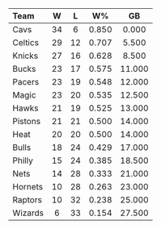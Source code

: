 | Team                             |  W  |  L  |  W%   |   GB   |
|:---------------------------------|:---:|:---:|:-----:|:------:|
| [](/r/clevelandcavs) Cavs        | 34  |  6  | 0.850 | 0.000  |
| [](/r/bostonceltics) Celtics     | 29  | 12  | 0.707 | 5.500  |
| [](/r/nyknicks) Knicks           | 27  | 16  | 0.628 | 8.500  |
| [](/r/mkebucks) Bucks            | 23  | 17  | 0.575 | 11.000 |
| [](/r/pacers) Pacers             | 23  | 19  | 0.548 | 12.000 |
| [](/r/orlandomagic) Magic        | 23  | 20  | 0.535 | 12.500 |
| [](/r/atlantahawks) Hawks        | 21  | 19  | 0.525 | 13.000 |
| [](/r/detroitpistons) Pistons    | 21  | 21  | 0.500 | 14.000 |
| [](/r/heat) Heat                 | 20  | 20  | 0.500 | 14.000 |
| [](/r/chicagobulls) Bulls        | 18  | 24  | 0.429 | 17.000 |
| [](/r/sixers) Philly             | 15  | 24  | 0.385 | 18.500 |
| [](/r/gonets) Nets               | 14  | 28  | 0.333 | 21.000 |
| [](/r/charlottehornets) Hornets  | 10  | 28  | 0.263 | 23.000 |
| [](/r/torontoraptors) Raptors    | 10  | 32  | 0.238 | 25.000 |
| [](/r/washingtonwizards) Wizards |  6  | 33  | 0.154 | 27.500 |